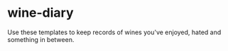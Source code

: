 # wine-diary
Use these templates to keep records of wines you've enjoyed, hated and something in between. 

